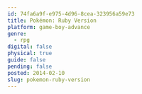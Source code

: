 ```yaml
---
id: 74fa6a9f-e975-4d96-8cea-323956a59e73
title: Pokémon: Ruby Version
platform: game-boy-advance
genre:
  - rpg
digital: false
physical: true
guide: false
pending: false
posted: 2014-02-10
slug: pokemon-ruby-version
---
```


